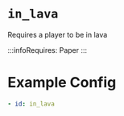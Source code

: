 # `in_lava`

Requires a player to be in lava

:::infoRequires:
Paper
:::

# Example Config
```yaml
- id: in_lava
```
